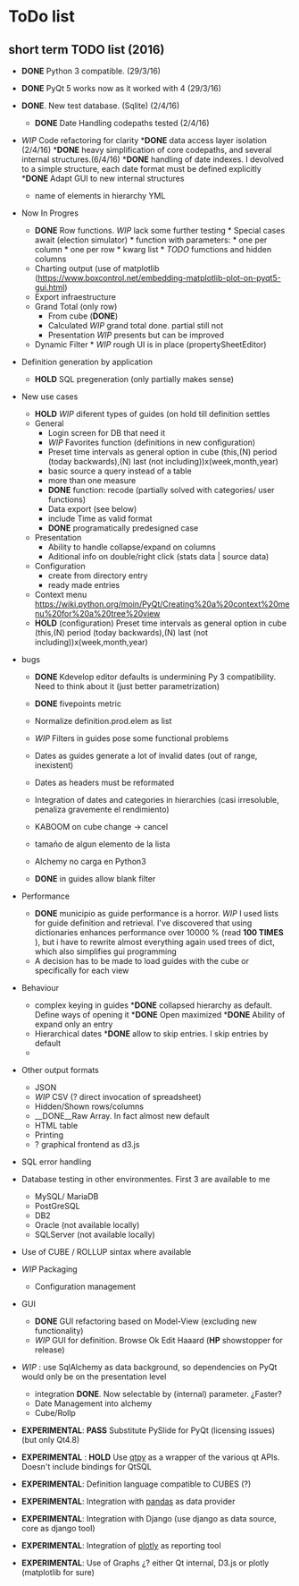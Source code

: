 # ToDo list

## short term TODO list (2016)

* __DONE__ Python 3 compatible. (29/3/16)
* __DONE__ PyQt 5 works now as it worked with 4 (29/3/16)
* __DONE__. New test database.  (Sqlite) (2/4/16)
   * __DONE__ Date Handling codepaths tested (2/4/16)

* _WIP_ Code refactoring for clarity
  *__DONE__ data access layer isolation (2/4/16)
  *__DONE__ heavy simplification of core codepaths, and several internal structures.(6/4/16)
  *__DONE__ handling of date indexes. I devolved to a simple structure, each date format must be defined explicitly
  *__DONE__ Adapt GUI to new internal structures
  * name of elements in hierarchy YML

* Now In Progres
  * __DONE__ Row functions. _WIP_ lack some further testing
        * Special cases await (election simulator)
        * function with parameters: 
               * one per column
               * one per row
               * kwarg list
        * _TODO_ fumctions and hidden columns
  * Charting output (use of matplotlib (https://www.boxcontrol.net/embedding-matplotlib-plot-on-pyqt5-gui.html)
  * Export infraestructure
  * Grand Total (only row)
    * From cube  (__DONE__)
    * Calculated  _WIP_ grand total done. partial still not
    * Presentation _WIP_ presents but can be improved
  * Dynamic Filter
        * _WIP_ rough UI is in place (propertySheetEditor)

 
 
* Definition generation by application
  * __HOLD__ SQL pregeneration (only partially makes sense)
  
* New use cases
  * __HOLD__  _WIP_ diferent types of guides  (on hold till definition settles
  * General
    * Login screen for DB that need it
    * _WIP_ Favorites function (definitions in new configuration)
    * Preset time intervals as general option in cube (this,(N) period (today backwards),(N) last (not including))x(week,month,year)
    * basic source a query instead of a table
    * more than one measure
    * __DONE__ function: recode (partially solved with categories/ user functions)
    * Data export (see below)
    * include Time as valid format
    * __DONE__ programatically predesigned case
  * Presentation
    * Ability to handle collapse/expand on columns
    * Aditional info on double/right click (stats data | source data)
  * Configuration
    * create from directory entry
    * ready made entries
  * Context menu https://wiki.python.org/moin/PyQt/Creating%20a%20context%20menu%20for%20a%20tree%20view
  * __HOLD__ (configuration) Preset time intervals as general option in cube (this,(N) period (today backwards),(N) last (not including))x(week,month,year)    

* bugs
  * __DONE__ Kdevelop editor defaults is undermining Py 3 compatibility. Need to think about it (just better parametrization)
  * __DONE__ fivepoints metric 
  * Normalize definition.prod.elem as list
  * _WIP_ Filters in guides pose some functional problems
  * Dates as guides generate a lot of invalid dates (out of range, inexistent)
  * Dates as headers must be reformated
  * Integration of dates and categories in hierarchies (casi irresoluble, penaliza gravemente el rendimiento)
  * KABOOM on cube change -> cancel
  * tamaño de algun elemento de la lista
  * Alchemy no carga en Python3

  * __DONE__ in guides allow blank filter
 
* Performance
  * __DONE__ municipio as guide performance is a horror. _WIP_ I used lists for guide definition and retrieval. I've discovered
    that using dictionaries enhances performance over 10000 % (read __100 TIMES__ ), but i have to rewrite almost everything again
    used trees of dict, which also simplifies gui programming
  * A decision has to be made to load guides with the cube or specifically for each view
  
* Behaviour
  * complex keying in guides
  *__DONE__ collapsed hierarchy as default. Define ways of opening it 
  *__DONE__ Open maximized
  *__DONE__ Ability of expand only an entry
  * Hierarchical dates
  *__DONE__ allow to skip entries. I skip entries by default
  *


* Other output formats 
    * JSON
    * _WIP_ CSV  (? direct invocation of spreadsheet)
    *    Hidden/Shown rows/columns
    * __DONE__Raw Array. In fact almost new default
    * HTML table
    * Printing
    * ? graphical frontend as d3.js
    
* SQL error handling

* Database testing in other environmentes. First 3 are available to me
    * MySQL/ MariaDB
    * PostGreSQL
    * DB2
    * Oracle  (not available locally)
    * SQLServer (not available locally)

* Use of CUBE / ROLLUP sintax where available

* _WIP_ Packaging
    * Configuration management

* GUI 
    * __DONE__ GUI refactoring based on Model-View (excluding new functionality)
    * _WIP_ GUI for definition. Browse Ok Edit Haaard   (__HP__ showstopper for release)
 
* _WIP_ : use SqlAlchemy as data background, so dependencies on PyQt would only be on the presentation level
    * integration __DONE__. Now selectable by (internal) parameter. ¿Faster?
    * Date Management into alchemy
    * Cube/Rollp
 
* __EXPERIMENTAL__: __PASS__ Substitute PySlide for PyQt (licensing issues) (but only Qt4.8)

* __EXPERIMENTAL__ : __HOLD__ Use [qtpy](https://pypi.python.org/pypi/QtPy) as a wrapper of the various qt APIs. Doesn't
                    include bindings for QtSQL

* __EXPERIMENTAL__: Definition language compatible to CUBES (?)

* __EXPERIMENTAL__: Integration with [pandas](http://pandas.pydata.org/) as data provider

* __EXPERIMENTAL__: Integration with Django (use django as data source, core as django tool)

* __EXPERIMENTAL__: Integration of [plotly](https://plot.ly/) as reporting tool

* __EXPERIMENTAL__: Use of Graphs ¿? either Qt internal, D3.js or plotly (matplotlib for sure)

